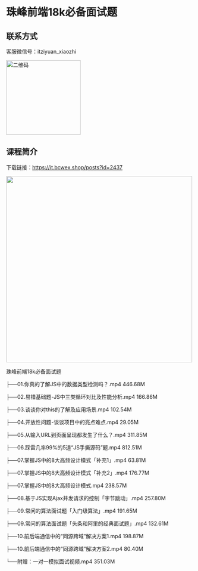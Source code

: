 # 珠峰前端18k必备面试题

## 联系方式

客服微信号：itziyuan_xiaozhi

<img src="https://ziyuanyun.oss-cn-guangzhou.aliyuncs.com/common/20240614073449/666b82192834a.jpg" width="200" height="200" alt="二维码">

## 课程简介

下载链接：https://it.bcwex.shop/posts?id=2437

<img src="https://ziyuanyun.oss-cn-guangzhou.aliyuncs.com/yun/20240515183955/664490fbd8114.jpg" width="500" alt="">

  珠峰前端18k必备面试题



 ├──01.你真的了解JS中的数据类型检测吗？.mp4 446.68M

 ├──02.易错基础题-JS中三类循环对比及性能分析.mp4 166.86M

 ├──03.谈谈你对this的了解及应用场景.mp4 102.54M

 ├──04.开放性问题-谈谈项目中的亮点难点.mp4 29.05M

 ├──05.从输入URL到页面呈现都发生了什么？.mp4 311.85M

 ├──06.踩雷几率99%的5道“JS手撕源码”题.mp4 812.51M

 ├──07.掌握JS中的8大高频设计模式「补充1」.mp4 63.81M

 ├──07.掌握JS中的8大高频设计模式「补充2」.mp4 176.77M

 ├──07.掌握JS中的8大高频设计模式.mp4 238.57M

 ├──08.基于JS实现Ajax并发请求的控制「字节跳动」.mp4 257.80M

 ├──09.常问的算法面试题「入门级算法」.mp4 191.65M

 ├──09.常问的算法面试题「头条和阿里的经典面试题」.mp4 132.61M

 ├──10.前后端通信中的“同源跨域”解决方案1.mp4 198.87M

 ├──10.前后端通信中的“同源跨域”解决方案2.mp4 80.40M

 └──附赠：一对一模拟面试视频.mp4 351.03M

  